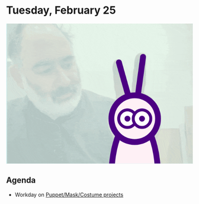 # Tuesday, February 25

![simple-puppet.gif](img/simple-puppet.gif)

## Agenda

* Workday on [Puppet/Mask/Costume projects](https://github.com/golanlevin/60-120/tree/main/2025/assignments/creative_code#211-interactive-creature-mask-costume-or-puppet)
